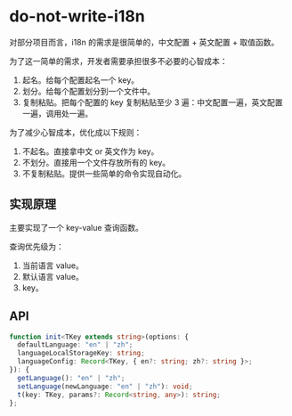 # do-not-write-i18n

对部分项目而言，i18n 的需求是很简单的，中文配置 + 英文配置 + 取值函数。

为了这一简单的需求，开发者需要承担很多不必要的心智成本：

1. 起名。给每个配置起名一个 key。
2. 划分。给每个配置划分到一个文件中。
3. 复制粘贴。把每个配置的 key 复制粘贴至少 3 遍：中文配置一遍，英文配置一遍，调用处一遍。

为了减少心智成本，优化成以下规则：

1. 不起名。直接拿中文 or 英文作为 key。
2. 不划分。直接用一个文件存放所有的 key。
3. 不复制粘贴。提供一些简单的命令实现自动化。

## 实现原理

主要实现了一个 key-value 查询函数。

查询优先级为：

1. 当前语言 value。
2. 默认语言 value。
3. key。

## API

```ts
function init<TKey extends string>(options: {
  defaultLanguage: "en" | "zh";
  languageLocalStorageKey: string;
  languageConfig: Record<TKey, { en?: string; zh?: string }>;
}): {
  getLanguage(): "en" | "zh";
  setLanguage(newLanguage: "en" | "zh"): void;
  t(key: TKey, params?: Record<string, any>): string;
};
```
